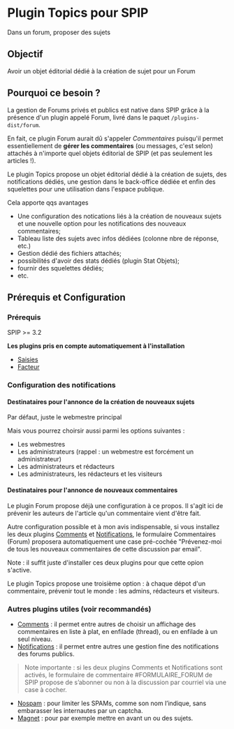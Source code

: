 # Plugin Topics pour SPIP
Dans un forum, proposer des sujets

## Objectif
Avoir un objet éditorial dédié à la création de sujet pour un Forum

## Pourquoi ce besoin ?
La gestion de Forums privés et publics est native dans SPIP grâce à la présence d'un plugin appelé Forum, livré dans le paquet `/plugins-dist/forum`.

En fait, ce plugin Forum aurait dû s'appeler *Commentaires* puisqu'il permet essentiellement de **gérer les commentaires** (ou messages, c'est selon) attachés à n'importe quel objets éditorial de SPIP (et pas seulement les articles !).

Le plugin Topics propose un objet éditorial dédié à la création de sujets, des notifications dédiés, une gestion dans le back-office dédiée et enfin des squelettes pour une utilisation dans l'espace publique.

Cela apporte qqs avantages
* Une configuration des notications liés à la création de nouveaux sujets et une nouvelle option pour les notifications des nouveaux commentaires;
* Tableau liste des sujets avec infos dédiées (colonne nbre de réponse, etc.)
* Gestion dédié des fichiers attachés;
* possibilités d'avoir des stats dédiés (plugin Stat Objets);
* fournir des squelettes dédiés;
* etc.

## Prérequis et Configuration

### Prérequis
SPIP >= 3.2

**Les plugins pris en compte automatiquement à l'installation**
* [Saisies]()
* [Facteur]()


### Configuration des notifications
#### Destinataires pour l'annonce de la création de nouveaux sujets
Par défaut, juste le webmestre principal

Mais vous pourrez choirsir aussi parmi les options suivantes :

* Les webmestres
* Les administrateurs (rappel : un webmestre est forcément un administrateur)
* Les administrateurs et rédacteurs
* Les administrateurs, les rédacteurs et les visiteurs 

#### Destinataires pour l'annonce de nouveaux commentaires
Le plugin Forum propose déjà une configuration à ce propos. Il s'agit ici de prévenir les auteurs de l'article qu'un commentaire vient d'être fait.

Autre configuration possible et à mon avis indispensable, si vous installez les deux plugins [Comments](https://contrib.spip.net/Comment-3-pour-SPIP-3) et [Notifications](https://contrib.spip.net/Notifications), le formulaire Commentaires (Forum) proposera automatiquement une case pré-cochée "Prévenez-moi de tous les nouveaux commentaires de cette discussion par email".

Note : il suffit juste d'installer ces deux plugins pour que cette opion s'active.

Le plugin Topics propose une troisième option : à chaque dépot d'un commentaire, prévenir tout le monde : les admins, rédacteurs et visiteurs. 

### Autres plugins utiles (voir recommandés)
* [Comments](https://contrib.spip.net/Comment-3-pour-SPIP-3) : il permet entre autres de choisir un affichage des commentaires en liste à plat, en enfilade (thread), ou en enfilade à un seul niveau.
* [Notifications](https://contrib.spip.net/Notifications) : il permet entre autres une gestion fine des notifications des forums publics.
> Note importante : si les deux plugins Comments et Notifications sont activés, le formulaire de commentaire #FORMULAIRE_FORUM de SPIP propose de s’abonner ou non à la discussion par courriel via une case à cocher.

* [Nospam](https://contrib.spip.net/NoSPAM) : pour limiter les SPAMs, comme son nom l’indique, sans embarasser les internautes par un captcha.
* [Magnet](https://contrib.spip.net/magnet) : pour par exemple mettre en avant un ou des sujets.
